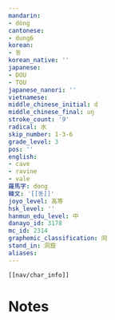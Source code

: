 ```yaml
---
mandarin:
- dòng
cantonese:
- dung6
korean:
- 동
korean_native: ''
japanese:
- DOU
- TOU
japanese_nanori: ''
vietnamese:
middle_chinese_initial: d
middle_chinese_final: uŋ
stroke_count: '9'
radical: 水
skip_number: 1-3-6
grade_level: 3
pos: ''
english:
- cave
- ravine
- vale
羅馬字: dong
韓文: '[[동]]'
joyo_level: 高等
hsk_level: ''
hanmun_edu_level: 中
danayo_id: 3178
mc_id: 2314
graphemic_classification: 同
stand_in: 洞窟
aliases:
---
```

```meta-bind-embed
[[nav/char_info]]
```

# Notes
